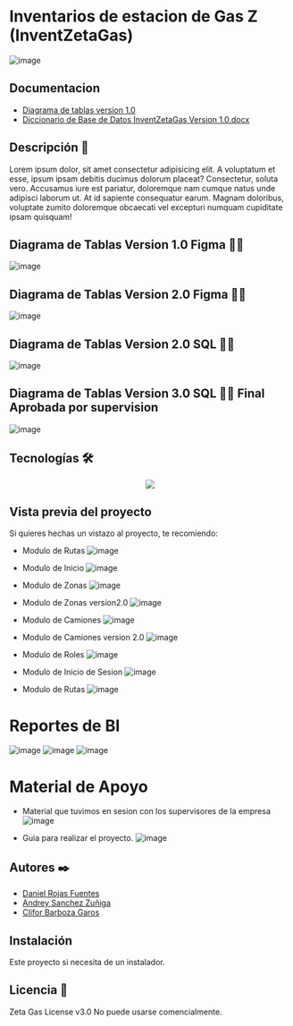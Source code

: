 # Inventarios de estacion de Gas Z (InventZetaGas)
![image](https://github.com/user-attachments/assets/6ee66cc3-3f6b-4d3d-84a4-13b5fa88da36)


## Documentacion
- [Diagrama de tablas version 1.0](https://www.figma.com/board/NWER76Ptkq2sj4y2qMxZVE/Untitled?node-id=0-1&p=f&t=rjRQBglw82uUkuQS-0)
- [Diccionario de Base de Datos InventZetaGas Version 1.0.docx](https://github.com/user-attachments/files/18565278/Diccionario.de.Base.de.Datos.InventZetaGas.Version.1.0.docx)




## Descripción 📑

Lorem ipsum dolor, sit amet consectetur adipisicing elit. A voluptatum et esse, ipsum ipsam debitis ducimus dolorum placeat? Consectetur, soluta vero. Accusamus iure est pariatur, doloremque nam cumque natus unde adipisci laborum ut. At id sapiente consequatur earum. Magnam doloribus, voluptate zumito doloremque obcaecati vel excepturi numquam cupiditate ipsam quisquam!

## Diagrama de Tablas Version 1.0 Figma 🙇🏻 
![image](https://github.com/user-attachments/assets/ef6ecca4-8fcf-4c18-bd96-de8c40776756)

## Diagrama de Tablas Version 2.0 Figma 🙇🏻 
![image](https://github.com/user-attachments/assets/d9064bee-5076-46ec-a751-d0e8d8d9b2fa)



## Diagrama de Tablas Version 2.0 SQL 🙇🏻 
![image](https://github.com/user-attachments/assets/6aa94a59-249e-4dab-a5c7-f64154ab0812)

## Diagrama de Tablas Version 3.0 SQL 🙇🏻 Final Aprobada por supervision 
![image](https://github.com/user-attachments/assets/680ae220-7a94-4260-b803-ff7230211cc2)



## Tecnologías 🛠
<p align="center">
  <a href="https://skillicons.dev">
    <img src="https://skillicons.dev/icons?i=git,windows,github,dotnet,figma,firebase,github,cs,python,vscode=14" />
  </a>
</p>

## Vista previa del proyecto
Si quieres hechas un vistazo al proyecto, te recomiendo:

- Modulo de Rutas
![image](https://github.com/user-attachments/assets/609469a2-cff7-439c-9250-ac78740c0246)

- Modulo de Inicio
![image](https://github.com/user-attachments/assets/636b22aa-e81b-4fa8-abf0-126e921ff63c)

- Modulo de Zonas
![image](https://github.com/user-attachments/assets/a6ade586-52ef-4409-bd9a-9e16ce4c581f)

- Modulo de Zonas version2.0
![image](https://github.com/user-attachments/assets/1633454e-c887-4ec5-a5ff-1ee51e79ddff)


- Modulo de Camiones
![image](https://github.com/user-attachments/assets/92af550a-b71c-4c8d-b56c-67b6e0adff17)

- Modulo de Camiones version 2.0 
![image](https://github.com/user-attachments/assets/10cb4f80-3dcb-48dc-bd36-72b9846f5585)


- Modulo de Roles
![image](https://github.com/user-attachments/assets/e38489e7-c36c-4b5f-91ca-d7b2448d648a)

- Modulo de Inicio de Sesion
![image](https://github.com/user-attachments/assets/8b2552dc-9600-402d-b260-c583aad87814)

- Modulo de Rutas
![image](https://github.com/user-attachments/assets/1dcb941a-83f9-4282-9d35-3cb674507558)


# Reportes de BI
![image](https://github.com/user-attachments/assets/f4be2696-d737-45c5-a75f-cc08a9f72668)
![image](https://github.com/user-attachments/assets/a47b34d1-f6d5-48f4-80bf-5150bdfebddb)
![image](https://github.com/user-attachments/assets/742bc774-8b9f-4531-a9c0-e47e89b8ce6f)


# Material de Apoyo
- Material que tuvimos en sesion con los supervisores de la empresa
![image](https://github.com/user-attachments/assets/398e14be-a39f-4de7-933e-0158722d25bd)

- Guia para realizar el proyecto.
![image](https://github.com/user-attachments/assets/7a462c41-8a06-414b-afe9-ace0269d2293)


## Autores ✒️
* [Daniel Rojas Fuentes](drojas00255@ufide.ac.cr)
* [Andrey Sanchez Zuñiga](osanchez60774@ufide.ac.cr)
* [Clifor Barboza Garos](cgaros40183@ufide.ac.cr)

## Instalación 
Este proyecto si necesita de un instalador. 
  
## Licencia 📄
Zeta Gas License v3.0
No puede usarse comencialmente.
